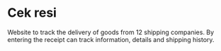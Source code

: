 # Cek resi
Website to track the delivery of goods from 12 shipping companies. By entering the receipt can track information, details and shipping history.
